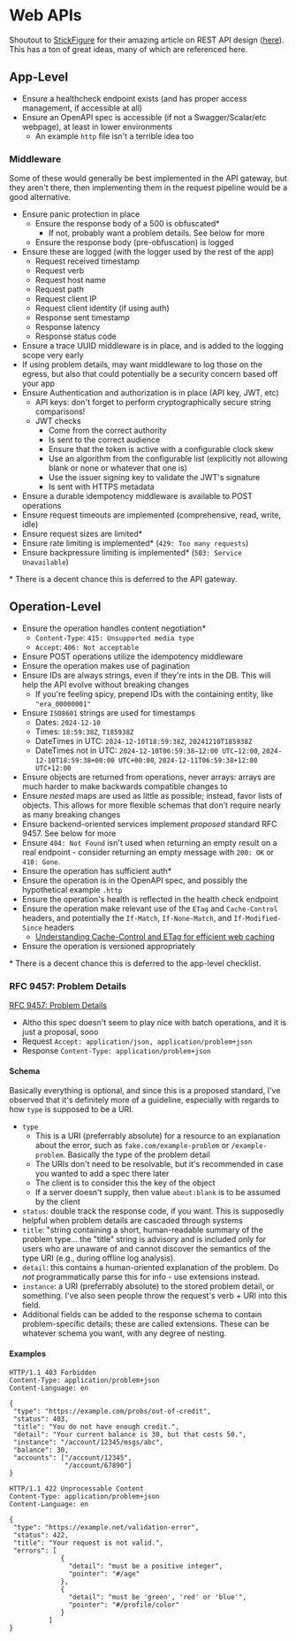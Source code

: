 # Web APIs

Shoutout to [StickFigure](https://github.com/stickfigure) for their amazing
article on REST API design
([here](https://github.com/stickfigure/blog/wiki/How-to-%28and-how-not-to%29-design-REST-APIs)).
This has a ton of great ideas, many of which are referenced here.

## App-Level

- Ensure a healthcheck endpoint exists (and has proper access management, if
accessible at all)
- Ensure an OpenAPI spec is accessible (if not a Swagger/Scalar/etc webpage), at
least in lower environments
    - An example `http` file isn't a terrible idea too

### Middleware

Some of these would generally be best implemented in the API gateway, but they
aren't there, then implementing them in the request pipeline would be a good
alternative.

- Ensure panic protection in place
    - Ensure the response body of a 500 is obfuscated*
        - If not, probably want a problem details. See below for more
    - Ensure the response body (pre-obfuscation) is logged
- Ensure these are logged (with the logger used by the rest of the app)
    - Request received timestamp
    - Request verb
    - Request host name
    - Request path
    - Request client IP
    - Request client identity (if using auth)
    - Response sent timestamp
    - Response latency
    - Response status code
- Ensure a trace UUID middleware is in place, and is added to the logging scope
very early
- If using problem details, may want middleware to log those on the egress, but
  also that could potentially be a security concern based off your app
- Ensure Authentication and authorization is in place (API key, JWT, etc)
    - API keys: don't forget to perform cryptographically secure string comparisons!
    - JWT checks
        - Come from the correct authority
        - Is sent to the correct audience
        - Ensure that the token is active with a configurable clock skew
        - Use an algorithm from the configurable list (explicitly not allowing
        blank or none or whatever that one is)
        - Use the issuer signing key to validate the JWT's signature
        - Is sent with HTTPS metadata
- Ensure a durable idempotency middleware is available to POST operations
- Ensure request timeouts are implemented (comprehensive, read, write, idle)
- Ensure request sizes are limited*
- Ensure rate limiting is implemented* (`429: Too many requests`)
- Ensure backpressure limiting is implemented* (`503: Service Unavailable`)

\* There is a decent chance this is deferred to the API gateway.

## Operation-Level

- Ensure the operation handles content negotiation*
    - `Content-Type`: `415: Unsupported media type`
    - `Accept`: `406: Not acceptable`
- Ensure POST operations utilize the idempotency middleware
- Ensure the operation makes use of pagination
- Ensure IDs are always strings, even if they're ints in the DB. This will help
the API evolve without breaking changes
    - If you're feeling spicy, prepend IDs with the containing entity, like
    `"era_00000001"`
- Ensure `ISO8601` strings are used for timestamps
    - Dates: `2024-12-10`
    - Times: `18:59:38Z`, `T185938Z`
    - DateTimes in UTC: `2024-12-10T18:59:38Z`, `20241210T185938Z`
    - DateTimes not in UTC: `2024-12-10T06:59:38−12:00 UTC−12:00`,
    `2024-12-10T18:59:38+00:00 UTC+00:00`, `2024-12-11T06:59:38+12:00 UTC+12:00`
- Ensure objects are returned from operations, never arrays: arrays are much
harder to make backwards compatible changes to
- Ensure *nested* maps are used as little as possible; instead, favor lists of
objects. This allows for more flexible schemas that don't require nearly as many
breaking changes
- Ensure backend-oriented services implement *proposed* standard RFC 9457. See
below for more
- Ensure `404: Not Found` isn't used when returning an empty result on a real
endpoint - consider returning an empty message with `200: OK` or `410: Gone`.
- Ensure the operation has sufficient auth*
- Ensure the operation is in the OpenAPI spec, and possibly the hypothetical
example `.http`
- Ensure the operation's health is reflected in the health check endpoint
- Ensure the operation make relevant use of the `ETag` and `Cache-Control`
headers, and potentially the `If-Match`, `If-None-Match`, and
`If-Modified-Since` headers
    - [Understanding Cache-Control and ETag for efficient web caching](https://dev.to/andreasbergstrom/understanding-cache-control-and-etag-for-efficient-web-caching-2nf5)
- Ensure the operation is versioned appropriately

\* There is a decent chance this is deferred to the app-level checklist.

### RFC 9457: Problem Details

[RFC 9457: Problem Details](https://www.rfc-editor.org/rfc/rfc9457.html)

- Altho this spec doesn't seem to play nice with batch operations, and it is
  just a proposal, sooo
- Request `Accept: application/json, application/problem+json`
- Response `Content-Type: application/problem+json`

#### Schema

Basically everything is optional, and since this is a proposed standard, I've
observed that it's definitely more of a guideline, especially with regards to
how `type` is supposed to be a URI.

- `type`
    - This is a URI (preferrably absolute) for a resource to an
    explanation about the error, such as `fake.com/example-problem` or
    `/example-problem`. Basically the type of the problem detail
    - The URIs don't need to be resolvable, but it's recommended in case you
    wanted to add a spec there later
    - The client is to consider this the key of the object
    - If a server doesn't supply, then value `about:blank` is to be assumed by
    the client
- `status`: double track the response code, if you want. This is supposedly
helpful when problem details are cascaded through systems
- `title`: "string containing a short, human-readable summary of the problem
type... the "title" string is advisory and is included only for users who are
unaware of and cannot discover the semantics of the type URI (e.g., during
offline log analysis).
- `detail`: this contains a human-oriented explanation of the problem.
Do *not* programmatically parse this for info - use extensions instead.
- `instance`: a URI (preferrably absolute) to the stored problem detail, or
something. I've also seen people throw the request's verb + URI into this field.
- Additional fields can be added to the response schema to contain
problem-specific details; these are called extensions. These can be whatever
schema you want, with any degree of nesting.

#### Examples

```http
HTTP/1.1 403 Forbidden
Content-Type: application/problem+json
Content-Language: en

{
 "type": "https://example.com/probs/out-of-credit",
 "status": 403,
 "title": "You do not have enough credit.",
 "detail": "Your current balance is 30, but that costs 50.",
 "instance": "/account/12345/msgs/abc",
 "balance": 30,
 "accounts": ["/account/12345",
              "/account/67890"]
}
```

```http
HTTP/1.1 422 Unprocessable Content
Content-Type: application/problem+json
Content-Language: en

{
 "type": "https://example.net/validation-error",
 "status": 422,
 "title": "Your request is not valid.",
 "errors": [
             {
               "detail": "must be a positive integer",
               "pointer": "#/age"
             },
             {
               "detail": "must be 'green', 'red' or 'blue'",
               "pointer": "#/profile/color"
             }
          ]
}
```

